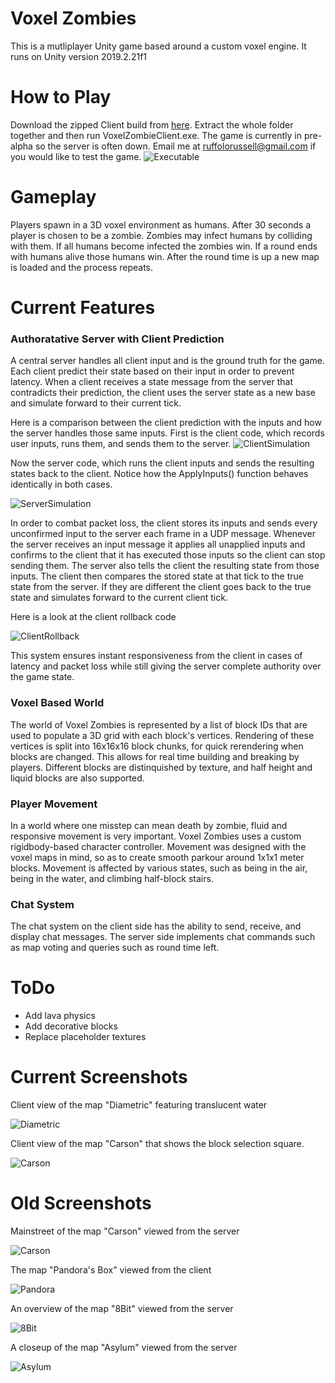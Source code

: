 # Voxel Zombies

This is a mutliplayer Unity game based around a custom voxel engine. It runs on Unity version 2019.2.21f1

# How to Play

Download the zipped Client build from [here](https://github.com/RussellRuffolo/VoxelZombies/blob/master/Builds/WindowsBuild.zip). Extract the whole folder together and then run VoxelZombieClient.exe. The game is currently in pre-alpha so the server is often down. Email me at ruffolorussell@gmail.com if you would like to test the game. 
![Executable](/Screenshots/Executable.png)

# Gameplay

Players spawn in a 3D voxel environment as humans. After 30 seconds a player is chosen to be a zombie. Zombies may infect humans by colliding with them. If all humans become infected the zombies win. If a round ends with humans alive those humans win. After the round time is up a new map is loaded and the process repeats.

# Current Features

### Authoratative Server with Client Prediction

A central server handles all client input and is the ground truth for the game. Each client predict their state based on their input in order to prevent latency. When a client receives a state message from the server that contradicts their prediction, the client uses the server state as a new base and simulate forward to their current tick. 

Here is a comparison between the client prediction with the inputs and how the server handles those same inputs. First is the client code, which records user inputs, runs them, and sends them to the server. 
![ClientSimulation](/Screenshots/ClientSimulation.png)

Now the server code, which runs the client inputs and sends the resulting states back to the client. Notice how the ApplyInputs() function behaves identically in both cases.

![ServerSimulation](/Screenshots/ServerSimulation.png) 

In order to combat packet loss, the client stores its inputs and sends every unconfirmed input to the server each frame in a UDP message. Whenever the server receives an input message it applies all unapplied inputs and confirms to the client that it has executed those inputs so the client can stop sending them. The server also tells the client the resulting state from those inputs. The client then compares the stored state at that tick to the true state from the server. If they are different the client goes back to the true state and simulates forward to the current client tick. 

Here is a look at the client rollback code

![ClientRollback](/Screenshots/ClientRollback.png)

This system ensures instant responsiveness from the client in cases of latency and packet loss while still giving the server complete authority over the game state. 

### Voxel Based World

The world of Voxel Zombies is represented by a list of block IDs that are used to populate a 3D grid with each block's vertices. Rendering of these vertices is split into 16x16x16 block chunks,  for quick rerendering when blocks are changed. This allows for real time building and breaking by players. Different blocks are  distinquished by texture, and half height and liquid blocks are also supported. 

### Player Movement

In a world where one misstep can mean death by zombie, fluid and responsive movement is very important. Voxel Zombies uses a custom rigidbody-based character controller. Movement was designed with the voxel maps in mind, so as to create smooth parkour around 1x1x1 meter blocks. Movement is affected by various states, such as being in the air, being in the water, and climbing half-block stairs.

### Chat System

The chat system on the client side has the ability to send, receive, and display chat messages. The server side implements chat commands such as map voting and queries such as round time left. 


# ToDo
* Add lava physics
* Add decorative blocks
* Replace placeholder textures

# Current Screenshots

Client view of the map "Diametric" featuring translucent water

![Diametric](/Screenshots/DiametricClient.png)

Client view of the map "Carson" that shows the block selection square. 

![Carson](/Screenshots/CarsonClient.png)

# Old Screenshots

Mainstreet of the map "Carson" viewed from the server

![Carson](/Screenshots/CarsonServer.png)


The map "Pandora's Box" viewed from the client

![Pandora](/Screenshots/PandoraClient.png)

An overview of the map "8Bit" viewed from the server

![8Bit](/Screenshots/8BitServer.png)

A closeup of the map "Asylum" viewed from the server

![Asylum](/Screenshots/AsylumServer.png)


